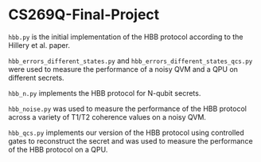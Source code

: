 # CS269Q-Final-Project
`hbb.py` is the initial implementation of the HBB protocol according to the Hillery et al. paper.

`hbb_errors_different_states.py` and `hbb_errors_different_states_qcs.py` were used to measure the performance of a noisy QVM and a QPU on different secrets.

`hbb_n.py` implements the HBB protocol for N-qubit secrets.

`hbb_noise.py` was used to measure the performance of the HBB protocol across a variety of T1/T2 coherence values on a noisy QVM.

`hbb_qcs.py` implements our version of the HBB protocol using controlled gates to reconstruct the secret and was used to measure the performance of the HBB protocol on a QPU.

